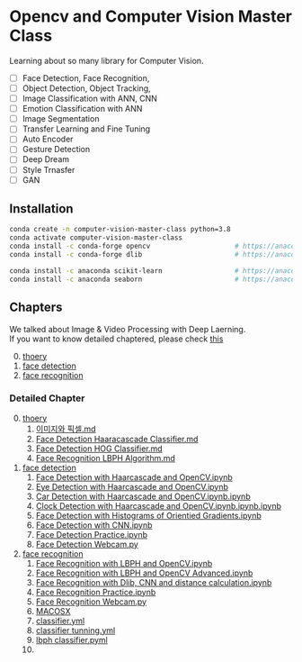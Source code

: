 
# Opencv and Computer Vision Master Class

Learning about so many library for Computer Vision.

- [ ] Face Detection, Face Recognition,
- [ ] Object Detection, Object Tracking,
- [ ] Image Classification with ANN, CNN
- [ ] Emotion Classification with ANN
- [ ] Image Segmentation
- [ ] Transfer Learning and Fine Tuning 
- [ ] Auto Encoder
- [ ] Gesture Detection
- [ ] Deep Dream
- [ ] Style Trnasfer
- [ ] GAN

## Installation

```bash
conda create -n computer-vision-master-class python=3.8
conda activate computer-vision-master-class
conda install -c conda-forge opencv                     # https://anaconda.org/conda-forge/opencv
conda install -c conda-forge dlib                       # https://anaconda.org/conda-forge/dlib

conda install -c anaconda scikit-learn                  # https://anaconda.org/anaconda/scikit-learn
conda install -c anaconda seaborn                       # https://anaconda.org/anaconda/seaborn
```

## Chapters 

 We talked about Image & Video Processing with Deep Laerning.<br>If you want to know detailed chaptered, please check [this](./README.md#detailed-chapter) 

0. [thoery](./python/0_thoery/README.md)
1. [face detection](./python/1_face_detection/README.md)
2. [face recognition](./python/2_face_recognition/README.md)

### Detailed Chapter 

0. [thoery](./python/0_thoery/README.md)
   1. [이미지와 픽셀.md](./python/0_thoery/1_%EC%9D%B4%EB%AF%B8%EC%A7%80%EC%99%80_%ED%94%BD%EC%85%80.md)
   2. [Face Detection Haaracascade Classifier.md](./python/0_thoery/2_Face_Detection_Haaracascade_Classifier.md)
   3. [Face Detection HOG Classifier.md](./python/0_thoery/3_Face_Detection_HOG_Classifier.md)
   4. [Face Recognition LBPH Algorithm.md](./python/0_thoery/4_Face_Recognition_LBPH_Algorithm.md)
1. [face detection](./python/1_face_detection/README.md)
   1. [Face Detection with Haarcascade and OpenCV.ipynb](./python/1_face_detection/1_Face_Detection_with_Haarcascade_and_OpenCV.ipynb)
   2. [Eye Detection with Haarcascade and OpenCV.ipynb](./python/1_face_detection/2_Eye_Detection_with_Haarcascade_and_OpenCV.ipynb)
   3. [Car Detection with Haarcascade and OpenCV.ipynb.ipynb](./python/1_face_detection/3_Car_Detection_with_Haarcascade_and_OpenCV.ipynb.ipynb)
   4. [Clock Detection with Haarcascade and OpenCV.ipynb.ipynb.ipynb](./python/1_face_detection/4_Clock_Detection_with_Haarcascade_and_OpenCV.ipynb.ipynb.ipynb)
   5. [Face Detection with Histograms of Orientied Gradients.ipynb](./python/1_face_detection/5_Face_Detection_with_Histograms_of_Orientied_Gradients.ipynb)
   6. [Face Detection with CNN.ipynb](./python/1_face_detection/6_Face_Detection_with_CNN.ipynb)
   7. [Face Detection Practice.ipynb](./python/1_face_detection/7_Face_Detection_Practice.ipynb)
   8. [Face Detection Webcam.py](./python/1_face_detection/8_Face_Detection_Webcam.py)
2. [face recognition](./python/2_face_recognition/README.md)
   1. [Face Recognition with LBPH and OpenCV.ipynb](./python/2_face_recognition/1_Face_Recognition_with_LBPH_and_OpenCV.ipynb)
   2. [Face Recognition with LBPH and OpenCV Advanced.ipynb](./python/2_face_recognition/2_Face_Recognition_with_LBPH_and_OpenCV_Advanced.ipynb)
   3. [Face Recognition with Dlib, CNN and distance calculation.ipynb](./python/2_face_recognition/3_Face_Recognition_with_Dlib,_CNN_and_distance_calculation.ipynb)
   4. [Face Recognition Practice.ipynb](./python/2_face_recognition/4_Face_Recognition_Practice.ipynb)
   5. [Face Recognition Webcam.py](./python/2_face_recognition/5_Face_Recognition_Webcam.py)
   6. [ MACOSX](./python/2_face_recognition/__MACOSX)
   7. [classifier.yml](./python/2_face_recognition/lbph_classifier.yml)
   8. [classifier tunning.yml](./python/2_face_recognition/lbph_classifier_tunning.yml)
   9. [lbph classifier.pyml](./python/2_face_recognition/prac_lbph_classifier.pyml)
   10. [](./python/2_face_recognition/yalefaces)
